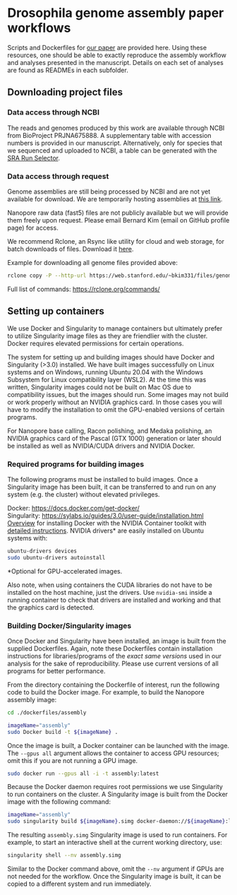 # Drosophila genome assembly paper workflows
Scripts and Dockerfiles for [our paper](https://www.biorxiv.org/) are provided
here. Using these resources, one should be able to exactly reproduce the
assembly workflow and analyses presented in the manuscript. Details on each set
of analyses are found as READMEs in each subfolder.

## Downloading project files

### Data access through NCBI
The reads and genomes produced by this work are available through NCBI from
BioProject PRJNA675888. A supplementary table with accession numbers is provided
in our manuscript. Alternatively, only for species that we sequenced and
uploaded to NCBI, a table can be generated with the [SRA Run
Selector](https://www.ncbi.nlm.nih.gov/Traces/study/?acc=PRJNA675888). 

### Data access through request
Genome assemblies are still being processed by NCBI and are not yet available
for download. We are temporarily hosting assemblies at [this
link](https://web.stanford.edu/~bkim331/files/genomes/). 

Nanopore raw data (fast5) files are not publicly available but we will provide
them freely upon request. Please email Bernard Kim (email on GitHub profile
page) for access. 

We recommend Rclone, an Rsync like utility for cloud and web storage, for batch
downloads of files. Download it [here](https://rclone.org/downloads/). 

Example for downloading all genome files provided above:
```bash
rclone copy -P --http-url https://web.stanford.edu/~bkim331/files/genomes/ :http: ./
```

Full list of commands: https://rclone.org/commands/

## Setting up containers
We use Docker and Singularity to manage containers but ultimately prefer to
utilize Singularity image files as they are friendlier with the cluster. Docker
requires elevated permissions for certain operations. 

The system for setting up and building images should have Docker and Singularity
(>3.0) installed. We have built images successfully on Linux systems and on
Windows, running Ubuntu 20.04 with the Windows Subsystem for Linux compatibility
layer (WSL2). At the time this was written, Singularity images could not be
built on Mac OS due to compatibility issues, but the images should run. Some
images may not build or work properly without an NVIDIA graphics card. In those
cases you will have to modify the installation to omit the GPU-enabled versions
of certain programs.  

For Nanopore base calling, Racon polishing, and Medaka polishing, an NVIDIA
graphics card of the Pascal (GTX 1000) generation or later should be installed
as well as NVIDIA/CUDA drivers and NVIDIA Docker. 

### Required programs for building images

The following programs must be installed to build images. Once
a Singularity image has been built, it can be transferred to and run
on any system (e.g. the cluster) without elevated privileges.

Docker: https://docs.docker.com/get-docker/  
Singularity: https://sylabs.io/guides/3.0/user-guide/installation.html  
[Overview](https://github.com/NVIDIA/nvidia-docker) for installing Docker with
the NVIDIA Container toolkit with [detailed instructions](https://docs.nvidia.com/datacenter/cloud-native/container-toolkit/install-guide.html#docker).
NVIDIA drivers* are easily installed on Ubuntu systems with:    
```bash
ubuntu-drivers devices
sudo ubuntu-drivers autoinstall
```
*Optional for GPU-accelerated images.

Also note, when using containers the CUDA libraries do not have to be installed
on the host machine, just the drivers. Use `nvidia-smi` inside a running
container to check that drivers are installed and working and that the graphics
card is detected. 

### Building Docker/Singularity images

Once Docker and Singularity have been installed, an image is built from the
supplied Dockerfiles. Again, note these Dockerfiles contain installation
instructions for libraries/programs of the *exact same versions* used in our
analysis for the sake of reproducibility. Please use current versions of all
programs for better performance.  

From the directory containing the Dockerfile of interest, run the following code
to build the Docker image. For example, to build the Nanopore assembly image:   
```bash
cd ./dockerfiles/assembly

imageName="assembly"
sudo Docker build -t ${imageName} .
```  
Once the image is built, a Docker container can be launched with the image. The 
```--gpus all``` argument allows the container to access GPU resources; omit
this if you are not running a GPU image.
```bash
sudo docker run --gpus all -i -t assembly:latest
```
Because the Docker daemon requires root permissions we use Singularity 
to run containers on the cluster. A Singularity image is built from
the Docker image with the following command:
```bash
imageName="assembly"
sudo singularity build ${imageName}.simg docker-daemon://${imageName}:latest
```  
The resulting `assembly.simg` Singularity image is used to run
containers. For example, to start an interactive shell at the current
working directory, use:
```bash
singularity shell --nv assembly.simg
```
Similar to the Docker command above, omit the ```--nv``` argument if GPUs are
not needed for the workflow. Once the Singularity image is built, it can be
copied to a different system and run immediately.
